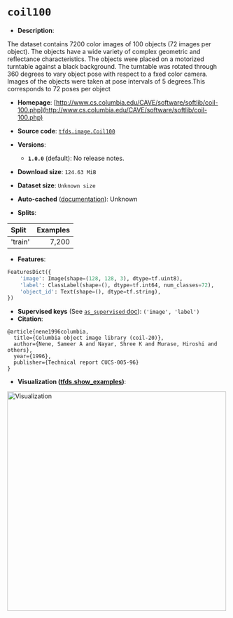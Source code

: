 <div itemscope itemtype="http://schema.org/Dataset">
  <div itemscope itemprop="includedInDataCatalog" itemtype="http://schema.org/DataCatalog">
    <meta itemprop="name" content="TensorFlow Datasets" />
  </div>

  <meta itemprop="name" content="coil100" />
  <meta itemprop="description" content="The dataset contains 7200 color images of 100 objects&#10;(72 images per object). The objects have a wide variety of complex geometric and reflectance characteristics.&#10;The objects were placed on a motorized turntable against a black background.&#10;The turntable was rotated through 360 degrees to vary object pose with respect to a fxed color camera.&#10;Images of the objects were taken at pose intervals of   5 degrees.This corresponds to&#10;72 poses per object&#10;&#10;To use this dataset:&#10;&#10;```python&#10;import tensorflow_datasets as tfds&#10;&#10;ds = tfds.load(&#x27;coil100&#x27;, split=&#x27;train&#x27;)&#10;for ex in ds.take(4):&#10;  print(ex)&#10;```&#10;&#10;See [the guide](https://www.tensorflow.org/datasets/overview) for more&#10;informations on [tensorflow_datasets](https://www.tensorflow.org/datasets).&#10;&#10;&lt;img src=&quot;https://storage.googleapis.com/tfds-data/visualization/coil100-1.0.0.png&quot; alt=&quot;Visualization&quot; width=&quot;500px&quot;&gt;&#10;&#10;" />
  <meta itemprop="url" content="https://www.tensorflow.org/datasets/catalog/coil100" />
  <meta itemprop="sameAs" content="http://www.cs.columbia.edu/CAVE/software/softlib/coil-100.php" />
  <meta itemprop="citation" content="@article{nene1996columbia,&#10;  title={Columbia object image library (coil-20)},&#10;  author={Nene, Sameer A and Nayar, Shree K and Murase, Hiroshi and others},&#10;  year={1996},&#10;  publisher={Technical report CUCS-005-96}&#10;}" />
</div>

# `coil100`

*   **Description**:

The dataset contains 7200 color images of 100 objects (72 images per object).
The objects have a wide variety of complex geometric and reflectance
characteristics. The objects were placed on a motorized turntable against a
black background. The turntable was rotated through 360 degrees to vary object
pose with respect to a fxed color camera. Images of the objects were taken at
pose intervals of 5 degrees.This corresponds to 72 poses per object

*   **Homepage**:
    [http://www.cs.columbia.edu/CAVE/software/softlib/coil-100.php](http://www.cs.columbia.edu/CAVE/software/softlib/coil-100.php)

*   **Source code**:
    [`tfds.image.Coil100`](https://github.com/tensorflow/datasets/tree/master/tensorflow_datasets/image/coil100.py)

*   **Versions**:

    *   **`1.0.0`** (default): No release notes.

*   **Download size**: `124.63 MiB`

*   **Dataset size**: `Unknown size`

*   **Auto-cached**
    ([documentation](https://www.tensorflow.org/datasets/performances#auto-caching)):
    Unknown

*   **Splits**:

Split   | Examples
:------ | -------:
'train' | 7,200

*   **Features**:

```python
FeaturesDict({
    'image': Image(shape=(128, 128, 3), dtype=tf.uint8),
    'label': ClassLabel(shape=(), dtype=tf.int64, num_classes=72),
    'object_id': Text(shape=(), dtype=tf.string),
})
```

*   **Supervised keys** (See
    [`as_supervised` doc](https://www.tensorflow.org/datasets/api_docs/python/tfds/load#args)):
    `('image', 'label')`
*   **Citation**:

```
@article{nene1996columbia,
  title={Columbia object image library (coil-20)},
  author={Nene, Sameer A and Nayar, Shree K and Murase, Hiroshi and others},
  year={1996},
  publisher={Technical report CUCS-005-96}
}
```

*   **Visualization
    ([tfds.show_examples](https://www.tensorflow.org/datasets/api_docs/python/tfds/visualization/show_examples))**:

<img src="https://storage.googleapis.com/tfds-data/visualization/coil100-1.0.0.png" alt="Visualization" width="500px">
